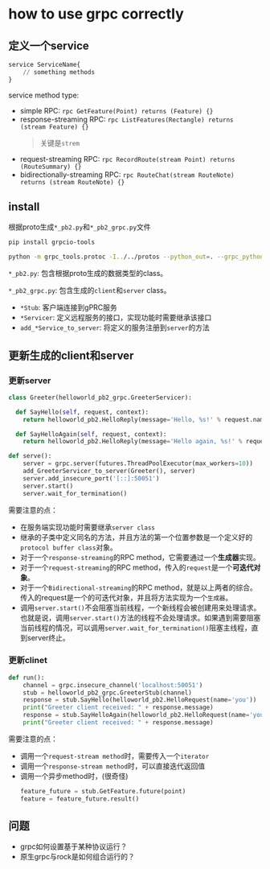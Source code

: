 # how to use grpc correctly

## 定义一个service

```pb
service ServiceName{
    // something methods
}
```

service method type:
- simple RPC: `rpc GetFeature(Point) returns (Feature) {}`
- response-streaming RPC: `rpc ListFeatures(Rectangle) returns (stream Feature) {}`
    > 关键是`strem`
- request-streaming RPC: `rpc RecordRoute(stream Point) returns (RouteSummary) {}`
- bidirectionally-streaming RPC: `rpc RouteChat(stream RouteNote) returns (stream RouteNote) {}`

## install

根据proto生成`*_pb2.py`和`*_pb2_grpc.py`文件
```sh
pip install grpcio-tools

python -m grpc_tools.protoc -I../../protos --python_out=. --grpc_python_out=. ../../protos/route_guide.proto
```

`*_pb2.py`: 包含根据proto生成的数据类型的class。

`*_pb2_grpc.py`: 包含生成的`client`和`server` class。
- `*Stub`: 客户端连接到gPRC服务
- `*Servicer`: 定义远程服务的接口，实现功能时需要继承该接口
- `add_*Service_to_server`: 将定义的服务注册到`server`的方法

## 更新生成的client和server

### 更新server

```py
class Greeter(helloworld_pb2_grpc.GreeterServicer):

  def SayHello(self, request, context):
    return helloworld_pb2.HelloReply(message='Hello, %s!' % request.name)

  def SayHelloAgain(self, request, context):
    return helloworld_pb2.HelloReply(message='Hello again, %s!' % request.name)

def serve():
	server = grpc.server(futures.ThreadPoolExecutor(max_workers=10))
	add_GreeterServicer_to_server(Greeter(), server)
	server.add_insecure_port('[::]:50051')
	server.start()
	server.wait_for_termination()
```

需要注意的点：
- 在服务端实现功能时需要继承`server class`
- 继承的子类中定义同名的方法，并且方法的第一个位置参数是一个定义好的`protocol buffer class`对象。
- 对于一个`response-streaming`的RPC method，它需要通过一个**生成器**实现。
- 对于一个`request-streaming`的RPC method，传入的`request`是一个**可迭代对象**。
- 对于一个`Bidirectional-streaming`的RPC method，就是以上两者的综合。传入的request是一个的可迭代对象，并且将方法实现为一个`生成器`。
- 调用`server.start()`不会阻塞当前线程，一个新线程会被创建用来处理请求。也就是说，调用`server.start()`方法的线程不会处理请求。如果遇到需要阻塞当前线程的情况，可以调用`server.wait_for_termination()`阻塞主线程，直到server终止。

### 更新clinet

```py
def run():
    channel = grpc.insecure_channel('localhost:50051')
    stub = helloworld_pb2_grpc.GreeterStub(channel)
    response = stub.SayHello(helloworld_pb2.HelloRequest(name='you'))
    print("Greeter client received: " + response.message)
    response = stub.SayHelloAgain(helloworld_pb2.HelloRequest(name='you'))
    print("Greeter client received: " + response.message)
```

需要注意的点：
- 调用一个`request-stream method`时，需要传入一个`iterator`
- 调用一个`response-stream method`时，可以直接迭代返回值
- 调用一个异步method时，(很奇怪)
    ```py
    feature_future = stub.GetFeature.future(point)
    feature = feature_future.result()
    ```

## 问题
- grpc如何设置基于某种协议运行？
- 原生grpc与rock是如何组合运行的？

